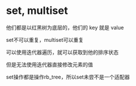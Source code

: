 # set, multiset

他们都是以红黑树为底层的，他们的 key 就是 value

set不可以重复，multiset可以重复

可以使用迭代器遍历，就可以获取到他的排序状态

但是无法使用迭代器直接修改元素的值

set操作都是操作rb_tree，所以set未尝不是一个适配器